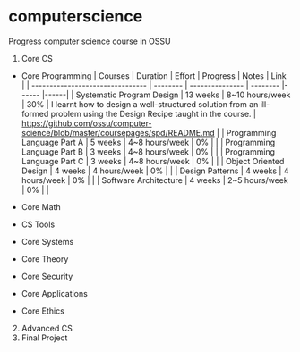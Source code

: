 # computerscience
Progress computer science course in OSSU

1. Core CS
  - Core Programming
    | Courses                          | Duration | Effort          | Progress | Notes | Link |
    | -------------------------------- | -------- | --------------- | -------- |------ |------|
    | Systematic Program Design        | 13 weeks | 8~10 hours/week |   30%    | I learnt how to design a well-structured solution from an ill-formed problem using the Design Recipe taught in the course. | https://github.com/ossu/computer-science/blob/master/coursepages/spd/README.md |
    | Programming Language Part A      |  5 weeks | 4~8  hours/week |    0%    | |
    | Programming Language Part B      |  3 weeks | 4~8  hours/week |    0%    | |
    | Programming Language Part C      |  3 weeks | 4~8  hours/week |    0%    | |
    | Object Oriented Design           |  4 weeks |   4  hours/week |    0%    | |
    | Design Patterns                  |  4 weeks |   4  hours/week |    0%    | |
    | Software Architecture            |  4 weeks | 2~5  hours/week |    0%    | |

  - Core Math
  - CS Tools
  - Core Systems
  - Core Theory
  - Core Security
  - Core Applications
  - Core Ethics
2. Advanced CS
3. Final Project
